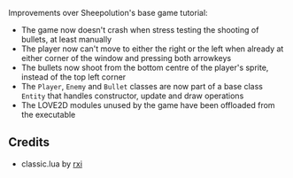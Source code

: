 Improvements over Sheepolution's base game tutorial:

- The game now doesn't crash when stress testing the shooting of bullets, at least manually
- The player now can't move to either the right or the left when already at either corner of the window and pressing both arrowkeys
- The bullets now shoot from the bottom centre of the player's sprite, instead of the top left corner
- The `Player`, `Enemy` and `Bullet` classes are now part of a base class `Entity` that handles constructor, update and draw operations
- The LOVE2D modules unused by the game have been offloaded from the executable

## Credits

- classic.lua by [rxi](https://github.com/rxi/classic)
